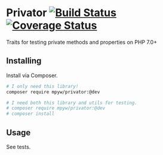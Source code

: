 # Privator [![Build Status](https://travis-ci.org/mpyw/privator.svg?branch=master)](https://travis-ci.org/mpyw/privator) [![Coverage Status](https://coveralls.io/repos/github/mpyw/privator/badge.svg?branch=master)](https://coveralls.io/github/mpyw/privator?branch=master)

Traits for testing private methods and properties on PHP 7.0+

## Installing

Install via Composer.

```sh
# I only need this library!
composer require mpyw/privator:@dev

# I need both this library and utils for testing.
# composer require mpyw/privator:@dev
# composer install
```

## Usage

See tests.

